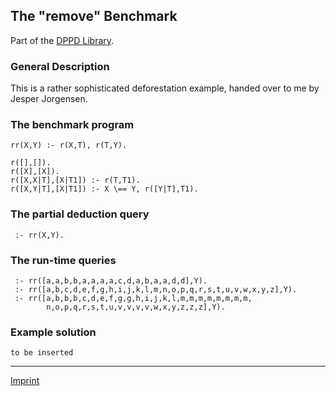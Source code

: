 The "remove" Benchmark
----------------------

Part of the [DPPD Library](../dppd.html).

### General Description

This is a rather sophisticated deforestation example, handed over to me
by Jesper Jorgensen.

### The benchmark program

    rr(X,Y) :- r(X,T), r(T,Y).

    r([],[]).
    r([X],[X]).
    r([X,X|T],[X|T1]) :- r(T,T1).
    r([X,Y|T],[X|T1]) :- X \== Y, r([Y|T],T1).

### The partial deduction query

     :- rr(X,Y).

### The run-time queries

     :- rr([a,a,b,b,a,a,a,a,c,d,a,b,a,a,d,d],Y).
     :- rr([a,b,c,d,e,f,g,h,i,j,k,l,m,n,o,p,q,r,s,t,u,v,w,x,y,z],Y).
     :- rr([a,b,b,b,c,d,e,f,g,g,h,i,j,k,l,m,m,m,m,m,m,m,m,
            n,o,p,q,r,s,t,u,v,v,v,v,w,x,y,z,z,z],Y).

### Example solution

    to be inserted

------------------------------------------------------------------------

[Imprint](http://www.stups.uni-duesseldorf.de/w/Imprint)
